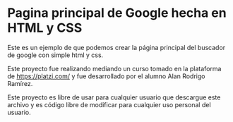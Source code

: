 # Pagina principal de Google hecha en HTML y CSS

Este es un ejemplo de que podemos crear la página principal del buscador de google con simple html y css.

Este proyecto fue realizando mediando un curso tomado en la plataforma de https://platzi.com/ y fue desarrollado por el alumno Alan Rodrigo Ramírez.

Este proyecto es libre de usar para cualquier usuario que descargue este archivo y es código libre de modificar para cualquier uso personal del usuario.
